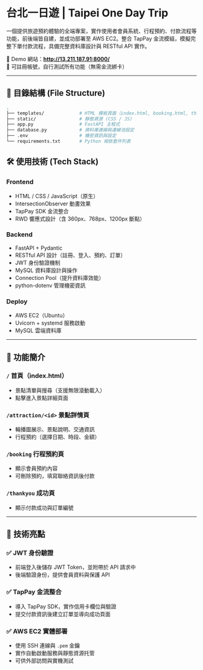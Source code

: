 # 台北一日遊 | Taipei One Day Trip

一個提供旅遊預約體驗的全端專案，實作使用者會員系統、行程預約、付款流程等功能，前後端皆自建，並成功部署至 AWS EC2。整合 TapPay 金流模組，模擬完整下單付款流程，具備完整資料庫設計與 RESTful API 實作。

🔗 Demo 網站：**http://13.211.187.91:8000/**  
🔐 可註冊帳號，自行測試所有功能（無需金流綁卡）

---

## 📁 目錄結構 (File Structure)

```bash
.
├── templates/             # HTML 模板頁面（index.html, booking.html, thankyou.html）
├── static/                # 靜態資源 (CSS / JS)
├── app.py                 # FastAPI 主程式
├── database.py            # 資料庫連線與連線池設定
├── .env                   # 機密資訊與設定
└── requirements.txt       # Python 相依套件列表
```

## 🛠 使用技術 (Tech Stack)

### Frontend
- HTML / CSS / JavaScript（原生）
- IntersectionObserver 動畫效果
- TapPay SDK 金流整合
- RWD 響應式設計（含 360px、768px、1200px 斷點）

### Backend
- FastAPI + Pydantic
- RESTful API 設計（註冊、登入、預約、訂單）
- JWT 身份驗證機制
- MySQL 資料庫設計與操作
- Connection Pool（提升資料庫效能）
- python-dotenv 管理機密資訊

### Deploy
- AWS EC2（Ubuntu）
- Uvicorn + systemd 服務啟動
- MySQL 雲端資料庫

---

## 🧩 功能簡介

### `/` 首頁（index.html）
- 景點清單與搜尋（支援無限滾動載入）
- 點擊進入景點詳細頁面

### `/attraction/<id>` 景點詳情頁
- 輪播圖展示、景點說明、交通資訊
- 行程預約（選擇日期、時段、金額）

### `/booking` 行程預約頁
- 顯示會員預約內容
- 可刪除預約，填寫聯絡資訊後付款

### `/thankyou` 成功頁
- 顯示付款成功與訂單編號

---

## 🧪 技術亮點

### ✅ JWT 身份驗證
- 前端登入後儲存 JWT Token，並附帶於 API 請求中
- 後端驗證身份，提供會員資料與保護 API

### ✅ TapPay 金流整合
- 導入 TapPay SDK，實作信用卡欄位與驗證
- 提交付款資訊後建立訂單並導向成功頁面

### ✅ AWS EC2 實體部署
- 使用 SSH 連線與 `.pem` 金鑰
- 實作自動啟動服務與靜態資源托管
- 可供外部訪問與實機測試
